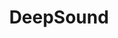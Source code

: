 ---
title: "DeepSound"
description: "Audio steganography tool that hides secret data inside audio files with support for various audio formats and encryption."
platforms: ["windows"]
categories: ["Stego"]
tags: ["audio-steganography", "data-hiding", "encryption", "file-embedding", "information-concealment"]
github: "https://github.com/Jpinsoft/DeepSound"
url: "https://jpinsoft.net/deepsound/"
documentation: "https://github.com/Jpinsoft/DeepSound/wiki"
---